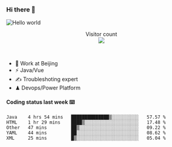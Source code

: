### Hi there 👋

<img src="https://raw.githubusercontent.com/sagar-viradiya/sagar-viradiya/master/resources/banner.png" alt="Hello world">
<p align="center"> 
  Visitor count<br/>
  <img src="https://profile-counter.glitch.me/youszoe/count.svg" />
</p>
<br/>

- 🍻 Work at Beijing 
- ⚡  Java/Vue
- ✍️  Troubleshoting expert
- ♟  Devops/Power Platform 

#### Coding status last week ⌨️

<!--START_SECTION:waka-->
```text
Java    4 hrs 54 mins   ██████████████▒░░░░░░░░░░   57.57 % 
HTML    1 hr 29 mins    ████▒░░░░░░░░░░░░░░░░░░░░   17.48 % 
Other   47 mins         ██▒░░░░░░░░░░░░░░░░░░░░░░   09.22 % 
YAML    44 mins         ██░░░░░░░░░░░░░░░░░░░░░░░   08.62 % 
XML     25 mins         █▒░░░░░░░░░░░░░░░░░░░░░░░   05.04 % 
```
<!--END_SECTION:waka-->

<br/>
<center><img src="http://ghchart.rshah.org/409ba5/yousazoe" alt="" /></center>


